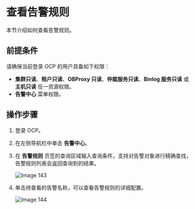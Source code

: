 # 查看告警规则

本节介绍如何查看告警规则。

## 前提条件

请确保当前登录 OCP 的用户具备如下权限：

* **集群只读**、**租户只读**、**OBProxy 只读**、**仲裁服务只读**、**Binlog 服务只读** 或 **主机只读** 任一资源权限。
* **告警中心** 菜单权限。

## 操作步骤

1. 登录 OCP。

2. 在左侧导航栏中单击 **告警中心**。

3. 在 **告警规则** 页签的查询区域输入查询条件，支持对告警对象进行精确查找，告警规则列表会返回查询到的结果。

   ![Image 143](https://obbusiness-private.oss-cn-shanghai.aliyuncs.com/doc/img/ocp/421/alarm/%E5%91%8A%E8%AD%A6%E6%A6%82%E8%BF%B0-2.png)

4. 单击待查看的告警名称，可以查看告警规则的详细配置。

   ![Image 144](https://obbusiness-private.oss-cn-shanghai.aliyuncs.com/doc/img/ocp/401/%E5%91%8A%E8%AD%A6%E8%A7%84%E5%88%99%E8%AF%A6%E6%83%851.png)
